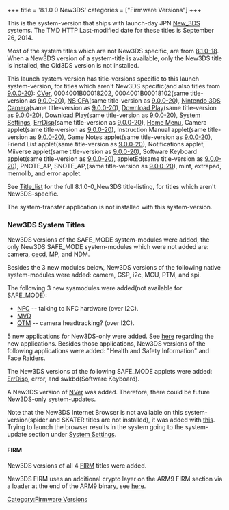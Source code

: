 +++
title = '8.1.0 0 New3DS'
categories = ["Firmware Versions"]
+++

This is the system-version that ships with launch-day JPN
[New_3DS](New_3DS "wikilink") systems. The TMD HTTP Last-modified date
for these titles is September 26, 2014.

Most of the system titles which are not New3DS specific, are from
[8.1.0-18](8.1.0-18 "wikilink"). When a New3DS version of a system-title
is available, only the New3DS title is installed, the Old3DS version is
not installed.

This launch system-version has title-versions specific to this launch
system-version, for titles which aren't New3DS specific(and also titles
from [9.0.0-20](9.0.0-20 "wikilink")): [CVer](CVer "wikilink"),
0004001B00018202, 0004001B00018102(same title-version as
[9.0.0-20](9.0.0-20 "wikilink")), [NS CFA](NS_CFA "wikilink")(same
title-version as [9.0.0-20](9.0.0-20 "wikilink")), [Nintendo 3DS
Camera](Nintendo_3DS_Camera "wikilink")(same title-version as
[9.0.0-20](9.0.0-20 "wikilink")), [Download
Play](Download_Play "wikilink")(same title-version as
[9.0.0-20](9.0.0-20 "wikilink")), [Download
Play](Download_Play "wikilink")(same title-version as
[9.0.0-20](9.0.0-20 "wikilink")), [System
Settings](System_Settings "wikilink"),
[ErrDisp](ErrDisp "wikilink")(same title-version as
[9.0.0-20](9.0.0-20 "wikilink")), [Home Menu](Home_Menu "wikilink"),
Camera applet(same title-version as [9.0.0-20](9.0.0-20 "wikilink")),
Instruction Manual applet(same title-version as
[9.0.0-20](9.0.0-20 "wikilink")), Game Notes applet(same title-version
as [9.0.0-20](9.0.0-20 "wikilink")), Friend List applet(same
title-version as [9.0.0-20](9.0.0-20 "wikilink")), Notifications applet,
Miiverse applet(same title-version as [9.0.0-20](9.0.0-20 "wikilink")),
Software Keyboard applet(same title-version as
[9.0.0-20](9.0.0-20 "wikilink")), appletEd(same title-version as
[9.0.0-20](9.0.0-20 "wikilink")), PNOTE_AP, SNOTE_AP,(same title-version
as [9.0.0-20](9.0.0-20 "wikilink")), mint, extrapad, memolib, and error
applet.

See [Title_list](Title_list "wikilink") for the full 8.1.0-0_New3DS
title-listing, for titles which aren't New3DS-specific.

The system-transfer application is not installed with this
system-version.

### New3DS System Titles

New3DS versions of the SAFE_MODE system-modules were added, the only
New3DS SAFE_MODE system-modules which were not added are: camera,
[cecd](StreetPass "wikilink"), MP, and NDM.

Besides the 3 new modules below, New3DS versions of the following native
system-modules were added: camera, GSP, i2c, MCU, PTM, and spi.

The following 3 new sysmodules were added(not available for SAFE_MODE):

- [NFC](NFC_Services "wikilink") -- talking to NFC hardware (over I2C).
- [MVD](MVD_Services "wikilink")
- [QTM](QTM_Services "wikilink") -- camera headtracking? (over I2C).

5 new applications for New3DS-only were added. See
[here](Title_list "wikilink") regarding the new applications. Besides
those applications, New3DS versions of the following applications were
added: "Health and Safety Information" and Face Raiders.

The New3DS versions of the following SAFE_MODE applets were added:
[ErrDisp](ErrDisp "wikilink"), error, and swkbd(Software Keyboard).

A New3DS version of [NVer](NVer "wikilink") was added. Therefore, there
could be future New3DS-only system-updates.

Note that the New3DS Internet Browser is not available on this
system-version(spider and SKATER titles are not installed), it was added
with [this](9.0.0-20 "wikilink"). Trying to launch the browser results
in the system going to the system-update section under [System
Settings](System_Settings "wikilink").

#### FIRM

New3DS versions of all 4 [FIRM](FIRM "wikilink") titles were added.

New3DS FIRM uses an additional crypto layer on the ARM9 FIRM section via
a loader at the end of the ARM9 binary, see [here](FIRM "wikilink").

[Category:Firmware Versions](Category:Firmware_Versions "wikilink")